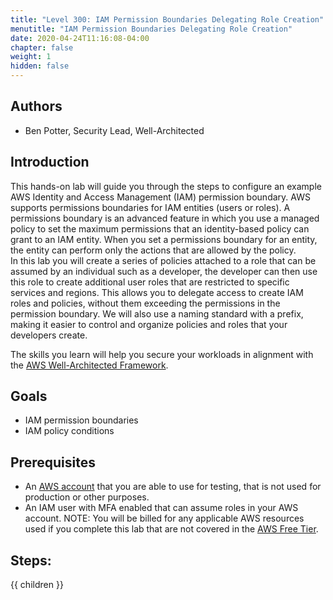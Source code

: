 ```yaml
---
title: "Level 300: IAM Permission Boundaries Delegating Role Creation"
menutitle: "IAM Permission Boundaries Delegating Role Creation"
date: 2020-04-24T11:16:08-04:00
chapter: false
weight: 1
hidden: false
---
```

## Authors

- Ben Potter, Security Lead, Well-Architected

## Introduction

This hands-on lab will guide you through the steps to configure an example AWS Identity and Access Management (IAM) permission boundary. AWS supports permissions boundaries for IAM entities (users or roles). A permissions boundary is an advanced feature in which you use a managed policy to set the maximum permissions that an identity-based policy can grant to an IAM entity. When you set a permissions boundary for an entity, the entity can perform only the actions that are allowed by the policy.
<br>
In this lab you will create a series of policies attached to a role that can be assumed by an individual such as a developer, the developer can then use this role to create additional user roles that are restricted to specific services and regions.
This allows you to delegate access to create IAM roles and policies, without them exceeding the permissions in the permission boundary. We will also use a naming standard with a prefix, making it easier to control and organize policies and roles that your developers create.

The skills you learn will help you secure your workloads in alignment with the [AWS Well-Architected Framework](https://aws.amazon.com/architecture/well-architected/).

## Goals

* IAM permission boundaries
* IAM policy conditions

## Prerequisites

* An [AWS account](https://portal.aws.amazon.com/gp/aws/developer/registration/index.html) that you are able to use for testing, that is not used for production or other purposes.
* An IAM user with MFA enabled that can assume roles in your AWS account.
NOTE: You will be billed for any applicable AWS resources used if you complete this lab that are not covered in the [AWS Free Tier](https://aws.amazon.com/free/).

## Steps:
{{ children }}
